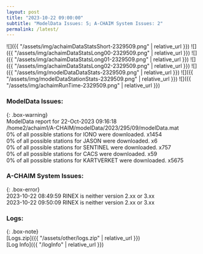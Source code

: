 ```yaml
---
layout: post
title: "2023-10-22 09:00:00"
subtitle: "ModelData Issues: 5; A-CHAIM System Issues: 2"
permalink: /latest/
---
```


![]({{ "/assets/img/achaimDataStatsShort-2329509.png" | relative_url }})
![]({{ "/assets/img/achaimDataStatsLong00-2329509.png" | relative_url }})
![]({{ "/assets/img/achaimDataStatsLong01-2329509.png" | relative_url }})
![]({{ "/assets/img/achaimDataStatsLong02-2329509.png" | relative_url }})
![]({{ "/assets/img/modelDataDataStats-2329509.png" | relative_url }})
![]({{ "/assets/img/modelDataStationStats-2329509.png" | relative_url }})
![]({{ "/assets/img/achaimRunTime-2329509.png" | relative_url }})


### ModelData Issues:  
  
{: .box-warning}  
 ModelData report for 22-Oct-2023 09:16:18   
 /home2/achaim1/A-CHAIM/modelData/2023/295/09/modelData.mat   
 0% of all possible stations for IONO were downloaded. x1454   
 0% of all possible stations for JASON were downloaded. x6   
 0% of all possible stations for SENTINEL were downloaded. x757   
 0% of all possible stations for CACS were downloaded. x59   
 0% of all possible stations for KARTVERKET were downloaded. x5675   
  
### A-CHAIM System Issues:  
  
{: .box-error}  
2023-10-22 08:49:59 RINEX is neither version 2.xx or 3.xx  
2023-10-22 09:50:09 RINEX is neither version 2.xx or 3.xx  

### Logs:  
  
{: .box-note}  
[Logs.zip]({{ "/assets/other/logs.zip" | relative_url }})  
[Log Info]({{ "/logInfo" | relative_url }})  
